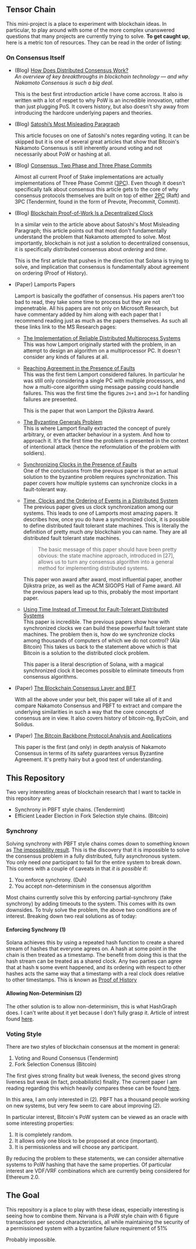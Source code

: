 Tensor Chain
--------------------------------------------------------------------------------

This mini-project is a place to experiment with blockchain ideas. In
particular, to play around with some of the more complex unanswered questions
that many projects are currently trying to solve. **To get caught up**, here is
a metric ton of resources. They can be read in the order of listing:

### On Consensus Itself

- (Blog) [How Does Distributed Consensus Work?][source1]  
  _An overview of key breakthroughs in blockchain technology — and why Nakamoto
  Consensus is such a big deal._

  This is the best first introduction article I have come accross. It also is
  written with a lot of respet to why PoW is an incredible innovation, rather
  than just plugging PoS. It covers history, but also doesn't shy away from
  introducing the hardcore underlying papers and theories.

- (Blog) [Satoshi’s Most Misleading Paragraph][source2]

  This article focuses on one of Satoshi's notes regarding voting. It can be
  skipped but it is one of several great articles that show that Bitcoin's
  Nakamoto Consensus is still inherently around voting and not necessarily
  about PoW or hashing at all.

- (Blog) [Consensus, Two Phase and Three Phase Commits][source3]

  Almost all current Proof of Stake implementations are actually
  implementations of Three Phase Commit ([3PC][]). Even though it doesn't
  specifically talk about consensus this article gets to the core of why
  consensus protocols themselves are built on top of either [2PC][] (Raft) and
  3PC (Tendermint, found in the form of Prevote, Precommit, Commit).

- (Blog) [Blockchain Proof-of-Work Is a Decentralized Clock][source4]

  In a similar vein to the article above about Satoshi's Most Misleading
  Paragraph; this article points out that most don't fundamentally understand
  the problem that Nakamoto attempted to solve. Most importantly, blockchain is
  not just a solution to decentralized consensus, it is specifically
  distributed consensus about _ordering_ and _time_.

  This is the first article that pushes in the direction that Solana is trying
  to solve, and implication that consensus is fundamentally about agreement on
  ordering (Proof of History).

- (Paper) Lamports Papers

  Lamport is basically the godfather of consensus. His papers aren't too bad to
  read, they take some time to process but they are not impenetrable. All his
  papers are not only on Microsoft Research, but have commentary added by him
  along with each paper that I recommend reading just as much as the papers
  themselves. As such all these links link to the MS Research pages:

  - [The Implementation of Reliable Distributed Multiprocess Systems][source5]  
    This was how Lamport originally started with the problem, in an attempt to
    design an algorithm on a multiprocessor PC. It doesn't consider any kinds
    of failures at all.

  - [Reaching Agreement in the Presence of Faults][source6]  
    This was the first tiem Lamport considered failures. In particular he was
    still only considering a single PC with multiple processors, and how a
    multi-core algorithm using message passing could handle failures. This was
    the first time the figures `2n+1` and `3n+1` for handling failures are
    presented.

    This is the paper that won Lamport the Djikstra Award.

  - [The Byzantine Generals Problem][source7]  
    This is where Lamport finally extracted the concept of purely arbitrary, or
    even attacker behaviour in a system. And how to approach it. It's the first
    time the problem is presented in the context of intentional attack (hence
    the reformulation of the problem with soldiers).

  - [Synchronizing Clocks in the Presence of Faults][source8]  
    One of the conclusions from the previous paper is that an actual solution
    to the byzantine problem requires synchronization. This paper covers how
    multiple systems can synchronize clocks in a fault-tolerant way.

  - [Time, Clocks and the Ordering of Events in a Distributed System][source9]  
    The previous paper gives us clock synchronization among our systems. This
    leads to one of Lamports most amazing papers. It describes how, once you do
    have a synchronized clock, it is possible to define distributed fault
    tolerant state machines. This is literally the definition of pretty much
    _any_ blockchain you can name. They are all distributed fault tolerant
    state machines.

    > The basic message of this paper should have been pretty obvious: the
    > state machine approach, introduced in [27], allows us to turn any
    > consensus algorithm into a general method for implementing distributed
    > systems.

    This paper won award after award, most influential paper, another Djikstra
    prize, as well as the ACM SIGOPS Hall of Fame award. All the previous
    papers lead up to this, probably the most important paper.

  - [Using Time Instead of Timeout for Fault-Tolerant Distributed Systems][source10]  
    This paper is incredible. The previous papers show how with synchronized
    clocks we can build these powerful fault tolerant state machines. The
    problem then is, how do we synchronize clocks among thousands of computers
    of which we do not control? (Ala Bitcoin) This takes us back to the
    statement above which is that Bitcoin is a solution to the distributed
    clock problem.

    This paper is a literal description of Solana, with a magical synchronized
    clock it becomes possible to eliminate timeouts from consensus algorithms.

- (Paper) [The Blockchain Consensus Layer and BFT][source11]

  With all the above under your belt, this paper will take all of it and
  compare Nakamoto Consensus and PBFT to extract and compare the underlying
  similarities in such a way that the core concepts of consensus are in view.
  It also covers history of bitcoin-ng, ByzCoin, and Solidus.

- (Paper) [The Bitcoin Backbone Protocol:Analysis and Applications][source12]

  This paper is the first (and only) in depth analysis of Nakamoto Consensus in
  terms of its safety guarantees versus Byzantine Agreement. It's pretty hairy
  but a good test of understanding.

[source1]: https://medium.com/s/story/lets-take-a-crack-at-understanding-distributed-consensus-dad23d0dc95
[source2]: https://medium.com/@elombrozo/satoshis-most-misleading-paragraph-c3d7f8989e6f
[source3]: https://medium.com/@balrajasubbiah/consensus-two-phase-and-three-phase-commits-4e35c1a435ac
[source4]: https://grisha.org/blog/2018/01/23/explaining-proof-of-work/
[source5]: https://www.microsoft.com/en-us/research/publication/implementation-reliable-distributed-multiprocess-systems/
[source6]: https://www.microsoft.com/en-us/research/publication/reaching-agreement-presence-faults/
[source7]: https://www.microsoft.com/en-us/research/publication/byzantine-generals-problem/
[source8]: https://www.microsoft.com/en-us/research/publication/synchronizing-clocks-presence-faults/
[source9]: https://www.microsoft.com/en-us/research/publication/time-clocks-ordering-events-distributed-system/
[source10]: https://www.microsoft.com/en-us/research/publication/using-time-instead-timeout-fault-tolerant-distributed-systems/
[source11]: https://dahliamalkhi.files.wordpress.com/2016/08/blockchainbft-beatcs2017.pdf
[source12]: https://eprint.iacr.org/2014/765.pdf

[2PC]: https://en.wikipedia.org/wiki/Two-phase_commit_protocol
[3PC]: https://en.wikipedia.org/wiki/Three-phase_commit_protocol


This Repository
--------------------------------------------------------------------------------

Two very interesting areas of blockchain research that I want to tackle in this
repository are:

* Synchrony in PBFT style chains. (Tendermint)
* Efficient Leader Election in Fork Selection style chains. (Bitcoin)


### Synchrony

Solving synchrony with PBFT style chains comes down to something known as [The
impossibility result][1]. This is the discovery that it is impossible to solve
the consensus problem in a fully distributed, fully asynchronous system. You
only need _one_ participant to fail for the entire system to break down. This
comes with a couple of caveats in that _it is possible_ if:

1. You enforce synchrony. (Duh)
2. You accept non-determinism in the consensus algorithm

Most chains currently solve this by enforcing partial-synchrony (fake
synchrony) by adding timeouts to the system. This comes with its own downsides.
To truly solve the problem, the above two conditions are of interest. Breaking
down two real solutions as of today:

#### Enforcing Synchrony (1)
Solana achieves this by using a repeated hash function to create a shared
stream of hashes that everyone agrees on. A hash at some point in the chain is
then treated as a timestamp. The benefit from doing this is that the hash
stream can be treated as a shared clock. Any two parties can agree that at hash
`N` some event happened, and its ordering with respect to other hashes acts the
same way that a timestamp with a real clock does relative to other timestamps.
This is known as [Proof of History][2]

#### Allowing Non-Determinism (2)
The other solution is to allow non-determinism, this is what HashGraph does. I
can't write about it yet because I don't fully grasp it. Article of intrest found
[here][3].


### Voting Style

There are two styles of blockchain consensus at the moment in general:

1. Voting and Round Consensus (Tendermint)
2. Fork Selection Conensus (Bitcoin)

The first gives strong finality but weak liveness, the second gives strong
liveness but weak (in fact, probabilistic) finality. The current paper I am
reading regarding this which heavily compares these can be found [here][4].

In this area, I am only interested in (2). PBFT has a thousand people working
on new systems, but very few seem to care about improving (2).

In particular interest, Bitcoin's PoW system can be viewed as an oracle with
some interesting properties:

1. It is completely random.
2. It allows only one block to be proposed at once (important).
3. It is permissionless and will choose any participant.

By reducing the problem to these statements, we can consider alternative
systems to PoW hashing that have the same properties. Of particular interest
are VDF/VRF combinations which are currently being considered for Ethereum 2.0.


The Goal
--------------------------------------------------------------------------------

This repository is a place to play with these ideas, especially interesting is
seeing how to combine them. Nirvana is a PoW style chain with 6 figure
transactions per second characteristics, all while maintaining the security of
a permissioned system with a byzantine failure requirement of 51%

Probably impossible.

[1]: https://groups.csail.mit.edu/tds/papers/Lynch/jacm85.pdf
[2]: https://medium.com/solana-labs/proof-of-history-a-clock-for-blockchain-cf47a61a9274
[3]: https://hackernoon.com/demystifying-hashgraph-benefits-and-challenges-d605e5c0cee5
[4]: https://dahliamalkhi.files.wordpress.com/2016/08/blockchainbft-beatcs2017.pdf
